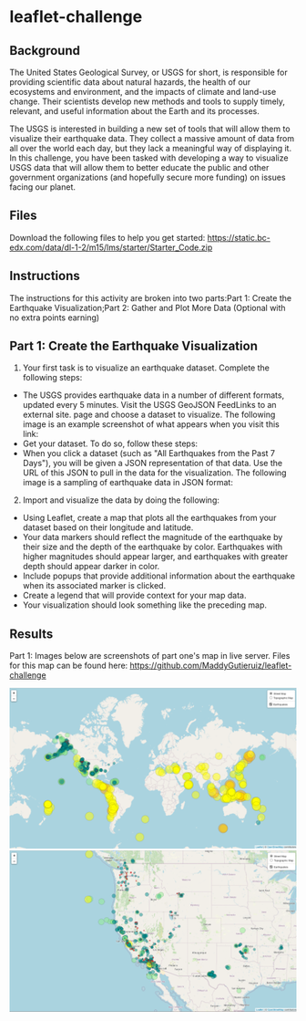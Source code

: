 # leaflet-challenge
## Background
The United States Geological Survey, or USGS for short, is responsible for providing scientific data about natural hazards, the health of our ecosystems and environment, and the impacts of climate and land-use change. Their scientists develop new methods and tools to supply timely, relevant, and useful information about the Earth and its processes.

The USGS is interested in building a new set of tools that will allow them to visualize their earthquake data. They collect a massive amount of data from all over the world each day, but they lack a meaningful way of displaying it. In this challenge, you have been tasked with developing a way to visualize USGS data that will allow them to better educate the public and other government organizations (and hopefully secure more funding) on issues facing our planet.

## Files
Download the following files to help you get started: https://static.bc-edx.com/data/dl-1-2/m15/lms/starter/Starter_Code.zip

## Instructions
The instructions for this activity are broken into two parts:Part 1: Create the Earthquake Visualization;Part 2: Gather and Plot More Data (Optional with no extra points earning)

## Part 1: Create the Earthquake Visualization
1. Your first task is to visualize an earthquake dataset. Complete the following steps:
  - The USGS provides earthquake data in a number of different formats, updated every 5 minutes. Visit the USGS GeoJSON FeedLinks to an external site. page and choose a dataset to visualize. The following image is an example screenshot of what appears when you visit this link:
  - Get your dataset. To do so, follow these steps:
  - When you click a dataset (such as "All Earthquakes from the Past 7 Days"), you will be given a JSON representation of that data. Use the URL of this JSON to pull in the data for the visualization. The following image is a sampling of earthquake data in JSON format:

2. Import and visualize the data by doing the following:
 - Using Leaflet, create a map that plots all the earthquakes from your dataset based on their longitude and latitude.
 - Your data markers should reflect the magnitude of the earthquake by their size and the depth of the earthquake by color. Earthquakes with higher magnitudes should appear larger, and earthquakes with greater depth should appear darker in color.
 - Include popups that provide additional information about the earthquake when its associated marker is clicked.
 - Create a legend that will provide context for your map data.
 - Your visualization should look something like the preceding map.
 
## Results

Part 1: Images below are screenshots of part one's map in live server. Files for this map can be found here: https://github.com/MaddyGutieruiz/leaflet-challenge

![leaflet_map](https://github.com/MaddyGutieruiz/leaflet-challenge/blob/main/Images/leaflet_map.png)
![CA_map](https://github.com/MaddyGutieruiz/leaflet-challenge/blob/main/Images/CA_map.png)
